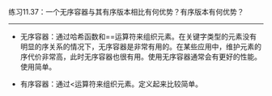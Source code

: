 练习11.37：一个无序容器与其有序版本相比有何优势？有序版本有何优势？

---

- 无序容器：通过哈希函数和==运算符来组织元素。在关键字类型的元素没有明显的序关系的情况下，无序容器是非常有用的。在某些应用中，维护元素的序代价非常高，此时无序容器也很有用。使用无序容器通常会有更好的性能。使用简单。

- 有序容器：通过<运算符来组织元素。定义起来比较简单。
